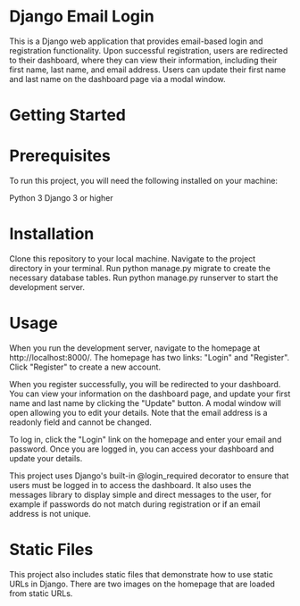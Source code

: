 
# Django Email Login
This is a Django web application that provides email-based login and registration functionality. Upon successful registration, users are redirected to their dashboard, where they can view their information, including their first name, last name, and email address. Users can update their first name and last name on the dashboard page via a modal window.

# Getting Started
# Prerequisites
To run this project, you will need the following installed on your machine:

Python 3
Django 3 or higher

# Installation
Clone this repository to your local machine.
Navigate to the project directory in your terminal.
Run python manage.py migrate to create the necessary database tables.
Run python manage.py runserver to start the development server.

# Usage
When you run the development server, navigate to the homepage at http://localhost:8000/. The homepage has two links: "Login" and "Register". Click "Register" to create a new account.

When you register successfully, you will be redirected to your dashboard. You can view your information on the dashboard page, and update your first name and last name by clicking the "Update" button. A modal window will open allowing you to edit your details. Note that the email address is a readonly field and cannot be changed.

To log in, click the "Login" link on the homepage and enter your email and password. Once you are logged in, you can access your dashboard and update your details.

This project uses Django's built-in @login_required decorator to ensure that users must be logged in to access the dashboard. It also uses the messages library to display simple and direct messages to the user, for example if passwords do not match during registration or if an email address is not unique.

# Static Files
This project also includes static files that demonstrate how to use static URLs in Django. There are two images on the homepage that are loaded from static URLs.
